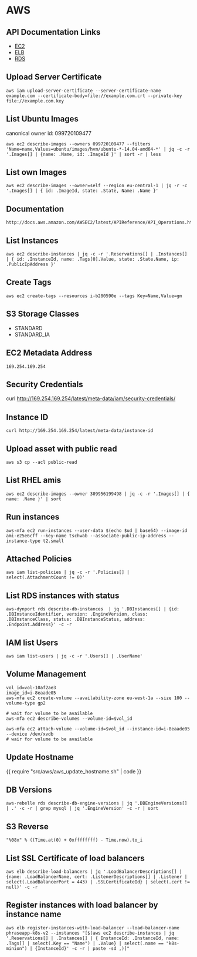# AWS

## API Documentation Links

* [EC2](http://docs.aws.amazon.com/AWSEC2/latest/APIReference/API_Operations.html)
* [ELB](http://docs.aws.amazon.com/ElasticLoadBalancing/latest/APIReference/API_Operations.html)
* [RDS](http://docs.aws.amazon.com/AmazonRDS/latest/APIReference/API_Operations.html)

## Upload Server Certificate

	aws iam upload-server-certificate --server-certificate-name example.com --certificate-body=file://example.com.crt --private-key file://example.com.key

## List Ubuntu Images

canonical owner id: 099720109477

	aws ec2 describe-images --owners 099720109477 --filters 'Name=name,Values=ubuntu/images/hvm/ubuntu-*-14.04-amd64-*' | jq -c -r '.Images[] | {name: .Name, id: .ImageId }' | sort -r | less


## List own Images

	aws ec2 describe-images --owner=self --region eu-central-1 | jq -r -c '.Images[] | { id: .ImageId, state: .State, Name: .Name }'

## Documentation

	http://docs.aws.amazon.com/AWSEC2/latest/APIReference/API_Operations.html

## List Instances

	aws ec2 describe-instances | jq -c -r '.Reservations[] | .Instances[] | { id: .InstanceId, name: .Tags[0].Value, state: .State.Name, ip: .PublicIpAddress }'

## Create Tags

	aws ec2 create-tags --resources i-b280590e --tags Key=Name,Value=gm

## S3 Storage Classes

* STANDARD
* STANDARD_IA

## EC2 Metadata Address

	169.254.169.254

## Security Credentials

  curl http://169.254.169.254/latest/meta-data/iam/security-credentials/

## Instance ID

	curl http://169.254.169.254/latest/meta-data/instance-id

## Upload asset with public read

	aws s3 cp --acl public-read

## List RHEL amis

	aws ec2 describe-images --owner 309956199498 | jq -c -r '.Images[] | { name: .Name }' | sort

## Run instances

	aws-mfa ec2 run-instances --user-data $(echo $ud | base64) --image-id ami-e25e6cff --key-name tschwab --associate-public-ip-address --instance-type t2.small

## Attached Policies

	aws iam list-policies | jq -c -r '.Policies[] | select(.AttachmentCount != 0)'

## List RDS instances with status
	aws-dynport rds describe-db-instances  | jq '.DBInstances[] | {id: .DBInstanceIdentifier, version: .EngineVersion, class: .DBInstanceClass, status: .DBInstanceStatus, address: .Endpoint.Address}' -c -r


## IAM list Users

	aws iam list-users | jq -c -r '.Users[] | .UserName'

## Volume Management

	vol_id=vol-10af2ae3
	image_id=i-8eaade05
	aws-mfa ec2 create-volume --availability-zone eu-west-1a --size 100 --volume-type gp2

	# wait for volume to be available
	aws-mfa ec2 describe-volumes --volume-id=$vol_id

	aws-mfa ec2 attach-volume --volume-id=$vol_id --instance-id=i-8eaade05 --device /dev/xvdb
	# wair for volume to be available

## Update Hostname

{{ require "src/aws/aws_update_hostname.sh" | code }}

## DB Versions

	aws-rebelle rds describe-db-engine-versions | jq '.DBEngineVersions[] | .' -c -r | grep mysql | jq '.EngineVersion' -c -r | sort


## S3 Reverse

	"%08x" % ((Time.at(0) + 0xffffffff) - Time.now).to_i

## List SSL Certificate of load balancers

	aws elb describe-load-balancers | jq '.LoadBalancerDescriptions[] | {name: .LoadBalancerName, cert: .ListenerDescriptions[] | .Listener | select(.LoadBalancerPort = 443) | .SSLCertificateId} | select(.cert != null)' -c -r


## Register instances with load balancer by instance name

	aws elb register-instances-with-load-balancer --load-balancer-name phraseapp-k8s-v2 --instances "[$(aws ec2 describe-instances | jq '.Reservations[] | .Instances[] | { InstanceId: .InstanceId, name: .Tags[] | select(.Key == "Name") | .Value} | select(.name == "k8s-minion") | {InstanceId}' -c -r | paste -sd ,)]"

